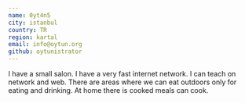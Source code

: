 ```yaml
---
name: 0yt4n5 
city: istanbul
country: TR
region: kartal
email: info@oytun.org
github: oytunistrator
---
```


I have a small salon. I have a very fast internet network. I can teach on network and web. There are areas where we can eat outdoors only for eating and drinking. At home there is cooked meals can cook.
